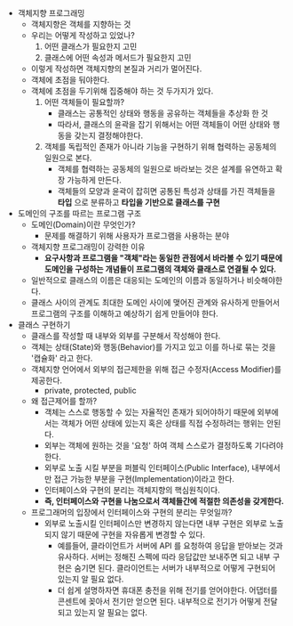 - 객체지향 프로그래밍
  - 객체지향은 객체를 지향하는 것
  - 우리는 어떻게 작성하고 있었나?
    1. 어떤 클래스가 필요한지 고민
    2. 클래스에 어떤 속성과 메서드가 필요한지 고민
  - 이렇게 작성하면 객체지향의 본질과 거리가 멀어진다.
  - 객체에 초점을 둬야한다.
  - 객체에 초점을 두기위해 집중해야 하는 것 두가지가 있다.
    1. 어떤 객체들이 필요할까?
       - 클래스는 공통적인 상태와 행동을 공유하는 객체들을 추상화 한 것
       - 따라서, 클래스의 윤곽을 잡기 위해서는 어떤 객체들이 어떤 상태와 행동을 갖는지 결정해야한다.
    2. 객체를 독립적인 존재가 아니라 기능을 구현하기 위해 협력하는 공동체의 일원으로 본다.
       - 객체를 협력하는 공동체의 일원으로 바라보는 것은 설계를 유연하고 확장 가능하게 만든다.
       - 객체들의 모양과 윤곽이 잡히면 공통된 특성과 상태를 가진 객체들을 **타입** 으로 분류하고 **타입을 기반으로 클래스를 구현**
- 도메인의 구조를 따르는 프로그램 구조
  - 도메인(Domain)이란 무엇인가?
    - 문제를 해결하기 위해 사용자가 프로그램을 사용하는 분야
  - 객체지향 프로그래밍이 강력한 이유
    - **요구사항과 프로그램을 "객체"라는 동일한 관점에서 바라볼 수 있기 때문에 도메인을 구성하는 개념들이 프로그램의 객체와 클래스로 연결될 수 있다.**
  - 일반적으로 클래스의 이름은 대응되는 도메인의 이름과 동일하거나 비슷해야한다.
  - 클래스 사이의 관계도 최대한 도메인 사이에 맺어진 관계와 유사하게 만들어서 프로그램의 구조를 이해하고 예상하기 쉽게 만들어야 한다.
- 클래스 구현하기
  - 클래스를 작성할 때 내부와 외부를 구분해서 작성해야 한다.
  - 객체는 상태(State)와 행동(Behavior)를 가지고 있고 이를 하나로 묶는 것을 '캡슐화' 라고 한다.
  - 객체지향 언어에서 외부의 접근제한을 위해 접근 수정자(Access Modifier)를 제공한다.
    - private, protected, public
  - 왜 접근제어를 할까?
    - 객체는 스스로 행동할 수 있는 자율적인 존재가 되어야하기 때문에 외부에서는 객체가 어떤 상태에 있는지 혹은 상태를 직접 수정하려는 행위는 안된다.
    - 외부는 객체에 원하는 것을 '요청' 하여 객체 스스로가 결정하도록 기다려야한다.
    - 외부로 노출 시킬 부분을 퍼블릭 인터페이스(Public Interface), 내부에서만 접근 가능한 부분을 구현(Implementation)이라고 한다.
    - 인터페이스와 구현의 분리는 객체지향의 핵심원칙이다.
    - **즉, 인터페이스와 구현을 나눔으로서 객체들간에 적절한 의존성을 갖게한다.**
  - 프로그래머의 입장에서 인터페이스와 구현의 분리는 무엇일까?
    - 외부로 노출시킬 인터페이스만 변경하지 않는다면 내부 구현은 외부로 노출되지 않기 때문에 구현을 자유롭게 변경할 수 있다.
      - 예를들어, 클라이언트가 서버에 API 를 요청하여 응답을 받아보는 것과 유사하다. 서버는 정해진 스펙에 따라 응답값만 보내주면 되고 내부 구현은 숨기면 된다. 클라이언트는 서버가 내부적으로 어떻게 구현되어 있는지 알 필요 없다.
      - 더 쉽게 설명하자면 휴대폰 충전을 위해 전기를 얻어야한다. 어댑터를 콘센트에 꽂아서 전기만 얻으면 된다. 내부적으로 전기가 어떻게 전달되고 있는지 알 필요는 없다.
